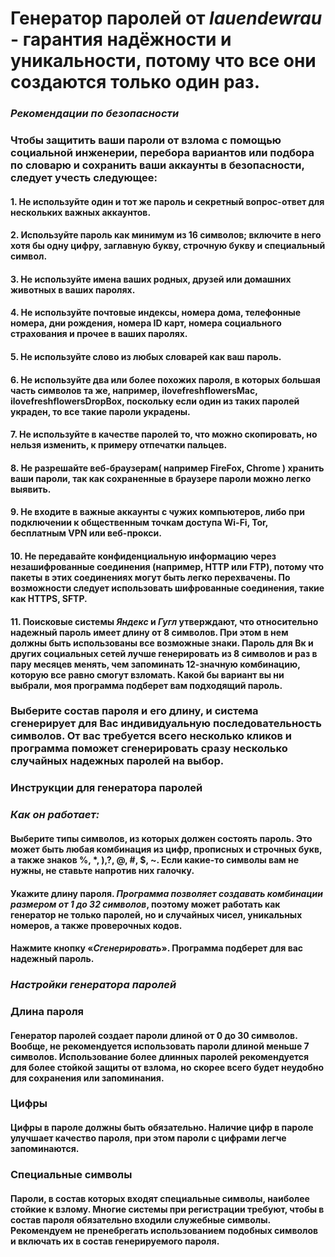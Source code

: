# Генератор паролей от *lauendewrau* - гарантия надёжности и уникальности, потому что все они создаются только один раз.

### *Рекомендации по безопасности*

### Чтобы защитить ваши пароли от взлома с помощью социальной инженерии, перебора вариантов или подбора по словарю и сохранить ваши аккаунты в безопасности, следует учесть следующее:

#### 1. Не используйте один и тот же пароль и секретный вопрос-ответ для нескольких важных аккаунтов.

#### 2. Используйте пароль как минимум из 16 символов; включите в него хотя бы одну цифру, заглавную букву, строчную букву и специальный символ.

#### 3. Не используйте имена ваших родных, друзей или домашних животных в ваших паролях.

#### 4. Не используйте почтовые индексы, номера дома, телефонные номера, дни рождения, номера ID карт, номера социального страхования и прочее в ваших паролях.

#### 5. Не используйте слово из любых словарей как ваш пароль.

#### 6. Не используйте два или более похожих пароля, в которых большая часть символов та же, например, ilovefreshflowersMac, ilovefreshflowersDropBox, поскольку если один из таких паролей украден, то все такие пароли украдены.

#### 7. Не используйте в качестве паролей то, что можно скопировать, но нельзя изменить, к примеру отпечатки пальцев.

#### 8. Не разрешайте веб-браузерам( например FireFox, Chrome ) хранить ваши пароли, так как сохраненные в браузере пароли можно легко выявить.

#### 9. Не входите в важные аккаунты с чужих компьютеров, либо при подключении к общественным точкам доступа Wi-Fi, Tor, бесплатным VPN или веб-прокси.

#### 10. Не передавайте конфиденциальную информацию через незашифрованные соединения (например, HTTP или FTP), потому что пакеты в этих соединениях могут быть легко перехвачены. По возможности следует использовать шифрованные соединения, такие как HTTPS, SFTP.

#### 11. Поисковые системы *Яндекс* и *Гугл* утверждают, что относительно надежный пароль имеет длину от 8 символов. При этом в нем должны быть использованы все возможные знаки. Пароль для Вк и других социальных сетей лучше генерировать из 8 символов и раз в пару месяцев менять, чем запоминать 12-значную комбинацию, которую все равно смогут взломать. Какой бы вариант вы ни выбрали, моя программа подберет вам подходящий пароль.

### Выберите состав пароля и его длину, и система сгенерирует для Вас индивидуальную последовательность символов. От вас требуется всего несколько кликов и программа поможет сгенерировать сразу несколько случайных надежных паролей на выбор.




### Инструкции для генератора паролей

### *Как он работает:*

#### Выберите типы символов, из которых должен состоять пароль. Это может быть любая комбинация из цифр, прописных и строчных букв, а также знаков %, *, ),?, @, #, $, ~. Если какие-то символы вам не нужны, не ставьте напротив них галочку.

#### Укажите длину пароля. *Программа позволяет создавать комбинации размером от 1 до 32 символов*, поэтому может работать как генератор не только паролей, но и случайных чисел, уникальных номеров, а также проверочных кодов.

#### Нажмите кнопку «*Сгенерировать*». Программа подберет для вас надежный пароль.

### *Настройки генератора паролей*

### Длина пароля
#### Генератор паролей создает пароли длиной от 0 до 30 символов. Вообще, не рекомендуется использовать пароли длиной меньше 7 символов. Использование более длинных паролей рекомендуется для более стойкой защиты от взлома, но скорее всего будет неудобно для сохранения или запоминания.

### Цифры
#### Цифры в пароле должны быть обязательно. Наличие цифр в пароле улучшает качество пароля, при этом пароли с цифрами легче запоминаются.

### Специальные символы
#### Пароли, в состав которых входят специальные символы, наиболее стойкие к взлому. Многие системы при регистрации требуют, чтобы в состав пароля обязательно входили служебные символы. Рекомендуем не пренебрегать использованием подобных символов и включать их в состав генерируемого пароля.
